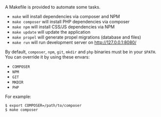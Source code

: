 A Makefile is provided to automate some tasks.

* `make` will install dependencies via composer and NPM
* `make composer` will install PHP dependencies via composer
* `make npm` will install CSS/JS dependencies via NPM
* `make update` will update the application
* `make propel` will generate propel migrations (database and files)
* `make run` will run development server on http://127.0.0.1:8080/

By default, `composer`, `npm`, `git`, `mkdir` and `php` binaries must be in your `$PATH`. You can override it by using these envars:

* `COMPOSER`
* `NPM`
* `GIT`
* `MKDIR`
* `PHP`

For example:

    $ export COMPOSER=/path/to/composer
    $ make composer